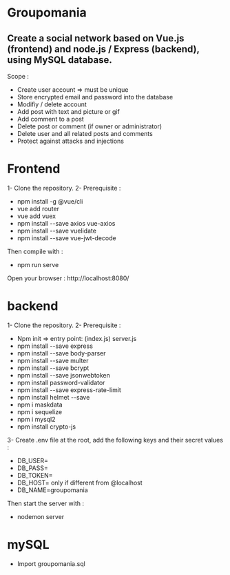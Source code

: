 # Groupomania 
## Create a social network based on Vue.js (frontend) and node.js / Express (backend), using MySQL database.

Scope :
- Create user account => must be unique
- Store encrypted email and password into the database
- Modifiy / delete account
- Add post with text and picture or gif
- Add comment to a post
- Delete post or comment (if owner or administrator)
- Delete user and all related posts and comments
- Protect against attacks and injections



# Frontend
1- Clone the repository.
2- Prerequisite :
- npm install -g @vue/cli
- vue add router
- vue add vuex  
- npm install --save axios vue-axios
- npm install --save vuelidate
- npm install --save vue-jwt-decode

Then compile with : 
- npm run serve

Open your browser : http://localhost:8080/


# backend
1- Clone the repository.
2- Prerequisite :
- Npm init => entry point: (index.js) server.js
- npm install --save express
- npm install --save body-parser
- npm install --save multer
- npm install --save bcrypt
- npm install --save jsonwebtoken
- npm install password-validator
- npm install --save express-rate-limit
- npm install helmet --save
- npm i maskdata
- npm i sequelize
- npm i mysql2
- npm install crypto-js


3- Create .env file at the root, add the following keys and their secret values :
- DB_USER=
- DB_PASS=
- DB_TOKEN=
- DB_HOST= only if different from @localhost
- DB_NAME=groupomania

Then start the server with : 
- nodemon server


# mySQL
- Import groupomania.sql